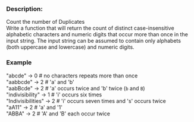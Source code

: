 ### Description:
Count the number of Duplicates <br>
Write a function that will return the count of distinct case-insensitive alphabetic characters and numeric digits that occur more than once in the input string. The input string can be assumed to contain only alphabets (both uppercase and lowercase) and numeric digits.

### Example
"abcde" -> 0 # no characters repeats more than once <br>
"aabbcde" -> 2 # 'a' and 'b' <br>
"aabBcde" -> 2 # 'a' occurs twice and 'b' twice (`b` and `B`) <br>
"indivisibility" -> 1 # 'i' occurs six times <br>
"Indivisibilities" -> 2 # 'i' occurs seven times and 's' occurs twice <br>
"aA11" -> 2 # 'a' and '1' <br>
"ABBA" -> 2 # 'A' and 'B' each occur twice <br>